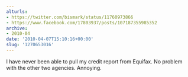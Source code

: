 ```yaml
---
alturls:
- https://twitter.com/bismark/status/11760973866
- https://www.facebook.com/17803937/posts/107187355985352
archive:
- 2010-04
date: '2010-04-07T15:10:16+00:00'
slug: '1270653016'
---
```


I have never been able to pull my credit report from Equifax.  No problem with the other two agencies.  Annoying.


